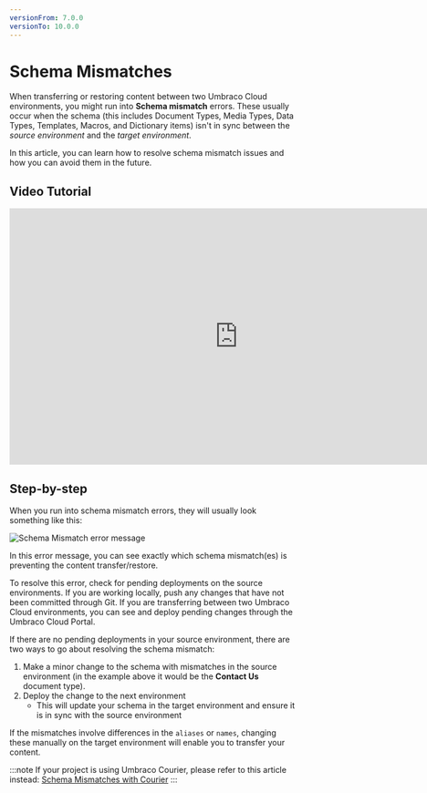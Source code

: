 ```yaml
---
versionFrom: 7.0.0
versionTo: 10.0.0
---
```


# Schema Mismatches

When transferring or restoring content between two Umbraco Cloud environments, you might run into **Schema mismatch** errors. These usually occur when the schema (this includes Document Types, Media Types, Data Types, Templates, Macros, and Dictionary items) isn't in sync between the *source environment* and the *target environment*.

In this article, you can learn how to resolve schema mismatch issues and how you can avoid them in the future.

## Video Tutorial

<iframe width="800" height="450" title="Handling Schema Mismatches on Umbraco Cloud" src="https://www.youtube.com/embed/MLJzV8ASWm4?rel=0" frameborder="0" allow="autoplay; encrypted-media" allowfullscreen></iframe>

## Step-by-step

When you run into schema mismatch errors, they will usually look something like this:

![Schema Mismatch error message](images/schema-mismatch-on-transfer_v10.png)

In this error message, you can see exactly which schema mismatch(es) is preventing the content transfer/restore.

To resolve this error, check for pending deployments on the source environments. If you are working locally, push any changes that have not been committed through Git. If you are transferring between two Umbraco Cloud environments, you can see and deploy pending changes through the Umbraco Cloud Portal.

If there are no pending deployments in your source environment, there are two ways to go about resolving the schema mismatch:

1. Make a minor change to the schema with mismatches in the source environment (in the example above it would be the **Contact Us** document type).
2. Deploy the change to the next environment
    * This will update your schema in the target environment and ensure it is in sync with the source environment

If the mismatches involve differences in the `aliases` or `names`, changing these manually on the target environment will enable you to transfer your content.

:::note
If your project is using Umbraco Courier, please refer to this article instead: [Schema Mismatches with Courier](../../Courier/Schema-Mismatch-Courier)
:::
